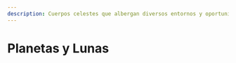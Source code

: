 ```yaml
---
description: Cuerpos celestes que albergan diversos entornos y oportunidades.
---
```


# Planetas y Lunas

